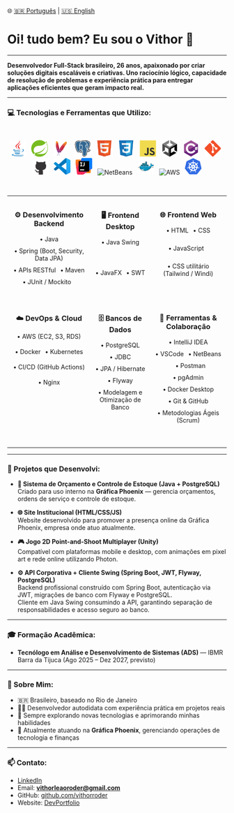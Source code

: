 🌐 [🇧🇷 Português](./README_pt.md) | [🇺🇸 English](./README.md)

# Oi! tudo bem? Eu sou o Vithor 👋

---

**Desenvolvedor Full-Stack brasileiro, 26 anos, apaixonado por criar soluções digitais escaláveis e criativas. Uno raciocínio lógico, capacidade de resolução de problemas e experiência prática para entregar aplicações eficientes que geram impacto real.**


---

### 💻 Tecnologias e Ferramentas que Utilizo:

<br>
<p align="center">
  <img src="https://raw.githubusercontent.com/devicons/devicon/master/icons/java/java-original.svg" alt="Java" width="38" height="38"/>
  &nbsp;
  <img src="https://raw.githubusercontent.com/devicons/devicon/master/icons/spring/spring-original.svg" alt="Spring" width="38" height="38"/>
  &nbsp;
  <img src="https://raw.githubusercontent.com/devicons/devicon/master/icons/maven/maven-original.svg" alt="Maven" width="38" height="38"/>
  &nbsp;
  <img src="https://raw.githubusercontent.com/devicons/devicon/master/icons/postgresql/postgresql-original.svg" alt="PostgreSQL" width="38" height="38"/>
  &nbsp;
  <img src="https://raw.githubusercontent.com/devicons/devicon/master/icons/html5/html5-original.svg" alt="HTML5" width="38" height="38"/>
  &nbsp;
  <img src="https://raw.githubusercontent.com/devicons/devicon/master/icons/css3/css3-original.svg" alt="CSS3" width="38" height="38"/>
  &nbsp;
  <img src="https://raw.githubusercontent.com/devicons/devicon/master/icons/javascript/javascript-original.svg" alt="JavaScript" width="38" height="38"/>
  &nbsp;
  <img src="https://raw.githubusercontent.com/devicons/devicon/master/icons/unity/unity-original.svg" alt="Unity" width="38" height="38"/>
  &nbsp;
  <img src="https://raw.githubusercontent.com/devicons/devicon/master/icons/csharp/csharp-original.svg" alt="C#" width="38" height="38"/>
  &nbsp;
  <img src="https://raw.githubusercontent.com/devicons/devicon/master/icons/git/git-original.svg" alt="Git" width="38" height="38"/>
  &nbsp;
  <img src="https://raw.githubusercontent.com/VithorRoder/VithorRoder/main/github-mark-white.svg" alt="GitHub" width="38" height="38"/>
  &nbsp;
  <img src="https://raw.githubusercontent.com/devicons/devicon/master/icons/vscode/vscode-original.svg" alt="VSCode" width="38" height="38"/>
  &nbsp;
  <img src="https://raw.githubusercontent.com/devicons/devicon/master/icons/intellij/intellij-original.svg" alt="IntelliJ" width="38" height="38"/>
  &nbsp;
  <img src="https://upload.wikimedia.org/wikipedia/commons/9/98/Apache_NetBeans_Logo.svg" alt="NetBeans" width="38" height="38"/>
  &nbsp;
  <img src="https://raw.githubusercontent.com/devicons/devicon/master/icons/docker/docker-original.svg" alt="Docker" width="38" height="38"/>
  &nbsp;
  <img src="https://www.vectorlogo.zone/logos/amazon_aws/amazon_aws-icon.svg" alt="AWS" width="38" height="38"/>
  &nbsp;
  <img src="https://raw.githubusercontent.com/devicons/devicon/master/icons/kubernetes/kubernetes-plain.svg" alt="Kubernetes" width="38" height="38"/>
</p>
<br>

<table align="center" style="width: 100%; table-layout: fixed;">
  <tr>
    <td align="center" valign="top" style="padding: 10px;">
      <h3>⚙️ Desenvolvimento Backend</h3>
      <div style="display:flex;justify-content:center;gap:10px;flex-wrap:wrap;min-height:130px;">
        <span>• Java</span>
        <span>• Spring (Boot, Security, Data JPA)</span>
        <span>• APIs RESTful</span>
        <span>• Maven</span>
        <span>• JUnit / Mockito</span><br><br>
      </div>
    </td>
    <td align="center" valign="top" style="padding: 10px;">
      <h3>🖥️ Frontend Desktop</h3>
      <div style="display:flex;justify-content:center;gap:10px;flex-wrap:wrap;min-height:130px;">
        <span>• Java Swing</span>
        <span>• JavaFX</span>
        <span>• SWT</span>
      </div>
    </td>
    <td align="center" valign="top" style="padding: 10px;">
      <h3>🌐 Frontend Web</h3>
      <div style="display:flex;justify-content:center;gap:10px;flex-wrap:wrap;min-height:130px;">
        <span>• HTML</span>
        <span>• CSS</span>
        <span>• JavaScript</span><br>
        <span>• CSS utilitário (Tailwind / Windi)</span>
      </div>
    </td>
  </tr>
  <tr>
    <td align="center" valign="top" style="padding: 10px;">
      <h3>☁️ DevOps & Cloud</h3>
      <div style="display:flex;justify-content:center;gap:10px;flex-wrap:wrap;min-height:130px;">
        <span>• AWS (EC2, S3, RDS)</span>
        <span>• Docker</span>
        <span>• Kubernetes</span>
        <span>• CI/CD (GitHub Actions)</span>
        <span>• Nginx</span>
      </div>
    </td>
    <td align="center" valign="top" style="padding: 10px;">
      <h3>🗄️ Bancos de Dados</h3>
      <div style="display:flex;justify-content:center;gap:10px;flex-wrap:wrap;min-height:130px;">
        <span>• PostgreSQL</span>
        <span>• JDBC</span>
        <span>• JPA / Hibernate</span>
        <span>• Flyway</span>
        <span>• Modelagem e Otimização de Banco</span>
      </div>
    </td>
    <td align="center" valign="top" style="padding: 10px;">
      <h3>🧩 Ferramentas & Colaboração</h3>
      <div style="display:flex;justify-content:center;gap:10px;flex-wrap:wrap;min-height:130px;">
        <span>• IntelliJ IDEA</span>
        <span>• VSCode</span>
        <span>• NetBeans</span><br>
        <span>• Postman</span>
        <span>• pgAdmin</span>
        <span>• Docker Desktop</span>
        <span>• Git & GitHub</span>
        <span>• Metodologias Ágeis (Scrum)</span><br><br>
      </div>
    </td>
  </tr>
</table>


---

### 📌 Projetos que Desenvolvi:

- **🔧 Sistema de Orçamento e Controle de Estoque (Java + PostgreSQL)**  
  Criado para uso interno na **Gráfica Phoenix** — gerencia orçamentos, ordens de serviço e controle de estoque.

- **🌐 Site Institucional (HTML/CSS/JS)**  
  Website desenvolvido para promover a presença online da Gráfica Phoenix, empresa onde atuo atualmente.

- **🎮 Jogo 2D Point-and-Shoot Multiplayer (Unity)**  
  Compatível com plataformas mobile e desktop, com animações em pixel art e rede online utilizando Photon.

- **⚙️ API Corporativa + Cliente Swing (Spring Boot, JWT, Flyway, PostgreSQL)**  
  Backend profissional construído com Spring Boot, autenticação via JWT, migrações de banco com Flyway e PostgreSQL.  
  Cliente em Java Swing consumindo a API, garantindo separação de responsabilidades e acesso seguro ao banco.


---

### 🎓 Formação Acadêmica:

- **Tecnólogo em Análise e Desenvolvimento de Sistemas (ADS)** — IBMR Barra da Tijuca (Ago 2025 – Dez 2027, previsto)  

---

### 📍 Sobre Mim:

- 🇧🇷 Brasileiro, baseado no Rio de Janeiro  
- 👨‍💻 Desenvolvedor autodidata com experiência prática em projetos reais  
- 🧩 Sempre explorando novas tecnologias e aprimorando minhas habilidades  
- 🧾 Atualmente atuando na **Gráfica Phoenix**, gerenciando operações de tecnologia e finanças  

---

### 📫 Contato:

- [LinkedIn](https://www.linkedin.com/in/vithor-roder-1700a217a/)  
- Email: **vithorleaoroder@gmail.com**  
- GitHub: [github.com/vithorroder](https://github.com/VithorRoder)  
- Website: [DevPortfolio](https://vithoroderdev.vercel.app/)  
